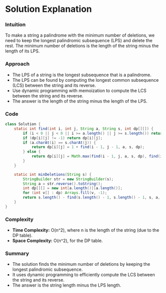 # Solution Explanation

### Intuition

To make a string a palindrome with the minimum number of deletions, we need to keep the longest palindromic subsequence (LPS) and delete the rest. The minimum number of deletions is the length of the string minus the length of its LPS.

### Approach

- The LPS of a string is the longest subsequence that is a palindrome.
- The LPS can be found by computing the longest common subsequence (LCS) between the string and its reverse.
- Use dynamic programming with memoization to compute the LCS between the string and its reverse.
- The answer is the length of the string minus the length of the LPS.

### Code

```java
class Solution {
    static int find(int i, int j, String a, String s, int dp[][]) {
        if (i < 0 || j < 0 || i >= a.length() || j >= s.length()) return 0;
        if (dp[i][j] != -1) return dp[i][j];
        if (a.charAt(i) == s.charAt(j)) {
            return dp[i][j] = 1 + find(i - 1, j - 1, a, s, dp);
        } else {
            return dp[i][j] = Math.max(find(i - 1, j, a, s, dp), find(i, j - 1, a, s, dp));
        }
    }

    static int minDeletions(String s) {
        StringBuilder str = new StringBuilder(s);
        String a = str.reverse().toString();
        int dp[][] = new int[a.length()][a.length()];
        for (int v[] : dp) Arrays.fill(v, -1);
        return s.length() - find(s.length() - 1, s.length() - 1, s, a, dp);
    }
}
```

### Complexity

- **Time Complexity:** O(n^2), where n is the length of the string (due to the DP table).
- **Space Complexity:** O(n^2), for the DP table.

### Summary

- The solution finds the minimum number of deletions by keeping the longest palindromic subsequence.
- It uses dynamic programming to efficiently compute the LCS between the string and its reverse.
- The answer is the string length minus the LPS length.
